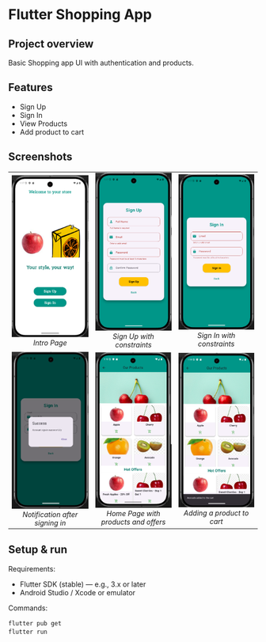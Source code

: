 # Flutter Shopping App

## Project overview
Basic Shopping app UI with authentication and products.

## Features
- Sign Up
- Sign In
- View Products
- Add product to cart

## Screenshots
<table>
  <tr>
    <td align="center">
      <img src="screenshots/Intro.png" alt="Intro Page" width="250"/><br/>
      <em>Intro Page</em>
    </td>
    <td align="center">
      <img src="screenshots/SignUp.png" alt="Sign Up Page" width="250"/><br/>
      <em>Sign Up with constraints</em>
    </td>
    <td align="center">
      <img src="screenshots/SignIn.png" alt="Sign In Page" width="250"/><br/>
      <em>Sign In with constraints</em>
    </td>
  </tr>
  <tr>
    <td align="center">
      <img src="screenshots/Notification.png" alt="Notification Page" width="250"/><br/>
      <em>Notification after signing in</em>
    </td>
    <td align="center">
      <img src="screenshots/HomePage.png" alt="Home Page" width="250"/><br/>
      <em>Home Page with products and offers</em>
    </td>
    <td align="center">
      <img src="screenshots/Cart.png" alt="Cart Page" width="250"/><br/>
      <em>Adding a product to cart</em>
    </td>
  </tr>
</table>

## Setup & run
Requirements:
- Flutter SDK (stable) — e.g., 3.x or later
- Android Studio / Xcode or emulator

Commands:
```bash
flutter pub get
flutter run
